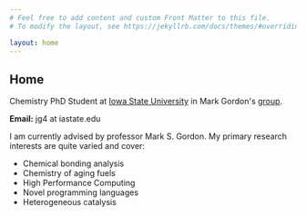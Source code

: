 ```yaml
---
# Feel free to add content and custom Front Matter to this file.
# To modify the layout, see https://jekyllrb.com/docs/themes/#overriding-theme-defaults

layout: home
---
```


## Home

Chemistry PhD Student at [Iowa State University](https://www.chem.iastate.edu/) in Mark Gordon's [group](https://www.msg.chem.iastate.edu/). 

**Email:** jg4 at iastate.edu

I am currently advised by professor Mark S. Gordon. My primary research interests are quite varied and cover:

- Chemical bonding analysis 
- Chemistry of aging fuels
- High Performance Computing 
- Novel programming languages
- Heterogeneous catalysis

